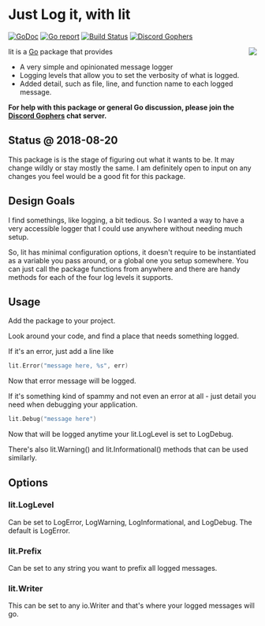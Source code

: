 Just Log it, with lit
====
[![GoDoc](https://godoc.org/github.com/bwmarrin/lit?status.svg)](https://godoc.org/github.com/bwmarrin/lit) [![Go report](http://goreportcard.com/badge/bwmarrin/lit)](http://goreportcard.com/report/bwmarrin/lit) [![Build Status](https://travis-ci.org/bwmarrin/lit.svg?branch=master)](https://travis-ci.org/bwmarrin/lit) [![Discord Gophers](https://img.shields.io/badge/Discord%20Gophers-%23info-blue.svg)](https://discord.gg/0f1SbxBZjYq9jLBk)

<img align="right" src="https://source.unsplash.com/400x300/?log,fire">

lit is a [Go](https://golang.org/) package that provides
* A very simple and opinionated message logger
* Logging levels that allow you to set the verbosity of what is logged.
* Added detail, such as file, line, and function name to each logged message.

**For help with this package or general Go discussion, please join the [Discord 
Gophers](https://discord.gg/0f1SbxBZjYq9jLBk) chat server.**

## Status @ 2018-08-20
This package is is the stage of figuring out what it wants to be. It may change
wildly or stay mostly the same.  I am definitely open to input on any changes 
you feel would be a good fit for this package.

## Design Goals
I find somethings, like logging, a bit tedious.  So I wanted a way to have a
very accessible logger that I could use anywhere without needing much setup.  

So, lit has minimal configuration options, it doesn't require to be instantiated
as a variable you pass around, or a global one you setup somewhere.  You can just
call the package functions from anywhere and there are handy methods for each of
the four log levels it supports.

## Usage

Add the package to your project.

Look around your code, and find a place that needs something logged.

If it's an error, just add a line like

```go
lit.Error("message here, %s", err)
```

Now that error message will be logged.  

If it's something kind of spammy and not
even an error at all - just detail you need when debugging your application.


```go
lit.Debug("message here")
```

Now that will be logged anytime your lit.LogLevel is set to LogDebug.

There's also lit.Warning() and lit.Informational() methods that can be used 
similarly.

## Options

### lit.LogLevel
Can be set to LogError, LogWarning, LogInformational, and LogDebug.  The default 
is LogError.

### lit.Prefix
Can be set to any string you want to prefix all logged messages.

### lit.Writer
This can be set to any io.Writer and that's where your logged messages will go.


